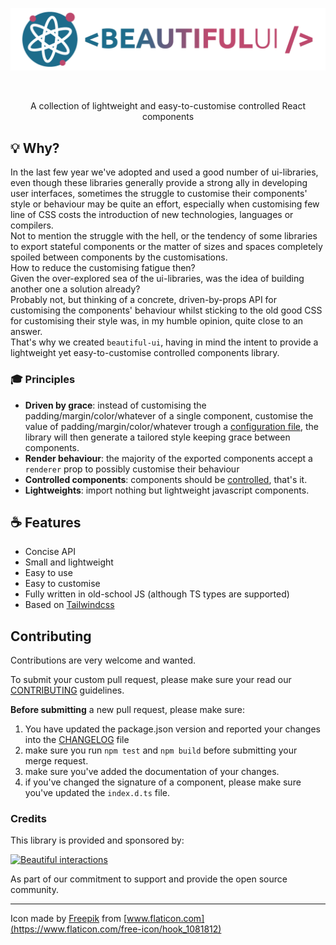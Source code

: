 <div align="center">
  <p align="center">
    <img src="./logo.png" alt="Beautiful React Hooks" width="750px" />
  </p>
</div>
<br />
<div>
  <p align="center">
    A collection of lightweight and easy-to-customise controlled React components
  </p>
</div>

## 💡 Why?

In the last few year we've adopted and used a good number of ui-libraries, even though these libraries generally provide 
a strong ally in developing user interfaces, sometimes the struggle to customise their components' style or behaviour 
may be quite an effort, especially when customising few line of CSS costs the introduction of new technologies, languages 
or compilers. <br />
Not to mention the struggle with the hell, or the tendency of some libraries to export stateful components or the 
matter of sizes and spaces completely spoiled between components by the customisations.<br />
How to reduce the customising fatigue then? <br />
Given the over-explored sea of the ui-libraries, was the idea of building another one a solution already?<br />
Probably not, but thinking of a concrete, driven-by-props API for customising the components' behaviour whilst sticking 
to the old good CSS for customising their style was, in my humble opinion, quite close to an answer.<br />
That's why we created `beautiful-ui`, having in mind the intent to provide a lightweight yet easy-to-customise controlled 
components library.

### 🎓 Principles

- **Driven by grace**: instead of customising the padding/margin/color/whatever of a single component, 
customise the value of padding/margin/color/whatever trough a [configuration file](./docs/configuring.md), the library 
will then generate a tailored style keeping grace between components.
- **Render behaviour**: the majority of the exported components accept a `renderer` prop to possibly customise 
their behaviour
- **Controlled components**: components should be [controlled](https://reactjs.org/docs/forms.html#controlled-components), that's it.
- **Lightweights**: import nothing but lightweight javascript components.

## ☕️ Features

* Concise API
* Small and lightweight
* Easy to use
* Easy to customise
* Fully written in old-school JS (although TS types are supported)
* Based on [Tailwindcss](https://tailwindcss.com/)

## Contributing

Contributions are very welcome and wanted. 

To submit your custom pull request, please make sure your read our [CONTRIBUTING](./CONTRIBUTING.md) guidelines.

**Before submitting** a new pull request, please make sure:

1. You have updated the package.json version and reported your changes into the [CHANGELOG](./CHANGELOG.md) file
3. make sure you run `npm test` and `npm build` before submitting your merge request.
4. make sure you've added the documentation of your changes.
5. if you've changed the signature of a component, please make sure you've updated the `index.d.ts` file.

### Credits

This library is provided and sponsored by: 

<div>
  <p>
    <a href="https://beautifulinteractions.com/">
      <img src="https://beautifulinteractions.com/img/logo-colorful.svg" alt="Beautiful interactions" width="140px" />
    </a>
  </p>
</div>

As part of our commitment to support and provide the open source community.

---

Icon made by [Freepik](https://www.flaticon.com/authors/freepik) from [www.flaticon.com](https://www.flaticon.com/free-icon/hook_1081812)
